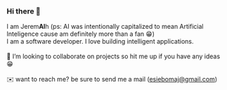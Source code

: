 ### Hi there 👋

I am Jerem<b>AI</b>h (ps: AI was intentionally capitalized to mean Artificial Inteligence cause am definitely more than a fan :grin:) <br>I am a software developer. I love building intelligent applications.
<br>
<br>
👯 I’m looking to collaborate on projects so hit me up if you have any ideas :grin:
<br>
<br>
:envelope: want to reach me? be sure to send me a mail (esiebomaj@gmail.com)
<!--
**esiebomaj/esiebomaj** is a ✨ _special_ ✨ repository because its `README.md` (this file) appears on your GitHub profile.

Here are some ideas to get you started:

- 🔭 I’m currently working on ...
- 🌱 I’m currently learning ...
- 👯 I’m looking to collaborate on ...
- 🤔 I’m looking for help with ...
- 💬 Ask me about ...
- 📫 How to reach me: ...
- 😄 Pronouns: ...
- ⚡ Fun fact: ...
-->
